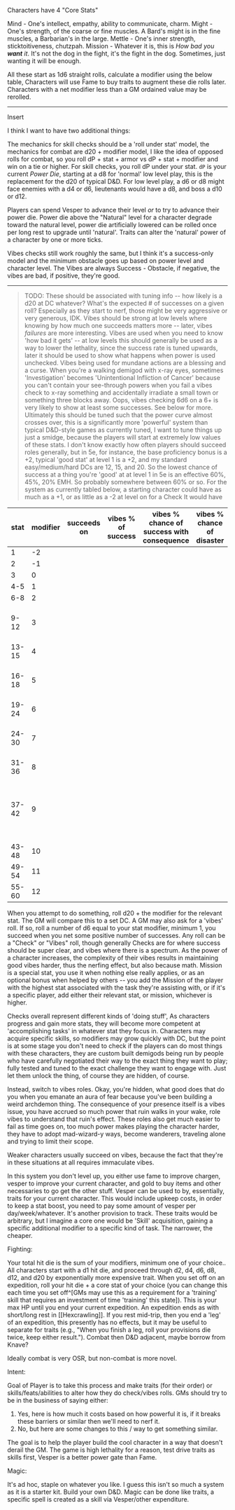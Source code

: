 Characters have 4 "Core Stats"

Mind - One's intellect, empathy, ability to communicate, charm.
Might - One's strength, of the coarse or fine muscles. A Bard's might is in the fine muscles, a Barbarian's in the large.
Mettle - One's inner strength, sticktoitiveness, chutzpah.
Mission - Whatever it is, this is _How bad you **want** it_. It's not the dog in the fight, it's the fight in the dog. Sometimes, just wanting it will be enough.

All these start as 1d6 straight rolls, calculate a modifier using the below table, Characters will use Fame to buy traits to augment these die rolls later. Characters with a net modifier less than a GM ordained value may be rerolled. 

---
Insert

I think I want to have two additional things:

The mechanics for skill checks should be a 'roll under stat' model, the mechanics for combat are d20 + modifier model, I like the idea of opposed rolls for combat, so you roll dP + stat + armor vs dP + stat + modifier and win on a tie or higher. For skill checks, you roll dP under your stat. `dP` is your current _Power Die_, starting at a d8 for 'normal' low level play, this is the replacement for the d20 of typical D&D. For low level play, a d6 or d8 might face enemies with a d4 or d6, lieutenants would have a d8, and boss a d10 or d12.

Players can spend Vesper to advance their level _or_ to try to advance their power die. Power die above the "Natural" level for a character degrade toward the natural level, power die artificially lowered can be rolled once per long rest to upgrade until 'natural'. Traits can alter the 'natural' power of a character by one or more ticks.

Vibes checks still work roughly the same, but I think it's a success-only model and the minimum obstacle goes up based on power level and character level. The Vibes are always Success - Obstacle, if negative, the vibes are bad, if positive, they're good.


---

> TODO: These should be associated with tuning info -- how likely is a d20 at DC whatever? What's the expected # of successes on a given roll? Especially as they start to nerf, those might be very aggressive or very generous, IDK. Vibes should be strong at low levels where knowing by how much one succeeds matters more -- later, vibes _failures_ are more interesting. Vibes are used when you need to know 'how bad it gets' -- at low levels this should generally be used as a way to lower the lethality, since the success rate is tuned upwards, later it should be used to show what happens when power is used unchecked. Vibes being used for mundane actions are a blessing and a curse. When you're a walking demigod with x-ray eyes, sometimes 'Investigation' becomes 'Unintentional Infliction of Cancer' because you can't contain your see-through powers when you fail a vibes check to x-ray something and accidentally irradiate a small town or something three blocks away. Oops, vibes checking 6d6 on a 6+ is very likely to show at least some successes.  See below for more.
> Ultimately this should be tuned such that the power curve almost crosses over, this is a significantly more 'powerful' system than typical D&D-style games as currently tuned, I want to tune things up just a smidge, because the players will start at extremely low values of these stats. I don't know exactly how often players should succeed roles generally, but in 5e, for instance, the base proficiency bonus is a +2, typical 'good stat' at level 1 is a +2, and my standard easy/medium/hard DCs are 12, 15, and 20. So the lowest chance of success at a thing you're 'good' at at level 1 in 5e is an effective 60%, 45%, 20% EMH. So probably somewhere between 60% or so.
> For the system as currently tabled below, a starting character could have as much as a +1, or as little as a -2 at level on for a Check
> It would have 

| stat<br> | modifier | succeeds on | vibes % of success | vibes % chance of success with consequence | vibes % chance of disaster | check DC 10 | DC12 | DC15 | DC20 | Check Target                                                | Vibes Target           |
| -------- | -------- | ----------- | ------------------ | ------------------------------------------ | -------------------------- | ----------- | ---- | ---- | ---- | ----------------------------------------------------------- | ---------------------- |
| 1        | -2       |             |                    |                                            |                            |             |      |      |      |                                                             |                        |
| 2        | -1       |             |                    |                                            |                            |             |      |      |      |                                                             |                        |
| 3        | 0        |             |                    |                                            |                            |             |      |      |      |                                                             |                        |
| 4-5      | 1        |             |                    |                                            |                            |             |      |      |      |                                                             |                        |
| 6-8      | 2        |             |                    |                                            |                            |             |      |      |      |                                                             |                        |
| 9-12     | 3        |             |                    |                                            |                            |             |      |      |      | Stop requiring "Easy" checks                                |                        |
| 13-15    | 4        |             |                    |                                            |                            |             |      |      |      |                                                             |                        |
| 16-18    | 5        |             |                    |                                            |                            |             |      |      |      | Stop requiring "Medium" checks                              |                        |
| 19-24    | 6        |             |                    |                                            |                            |             |      |      |      |                                                             | Peak into Decline      |
| 24-30    | 7        |             |                    |                                            |                            |             |      |      |      | Stop requiring "Hard" checks                                |                        |
| 31-36    | 8        |             |                    |                                            |                            |             |      |      |      |                                                             | Consequences           |
| 37-42    | 9        |             |                    |                                            |                            |             |      |      |      | Check rarely, if at all, on mundane and most magical tasks. |                        |
| 43-48    | 10       |             |                    |                                            |                            |             |      |      |      |                                                             | Dire Consequences      |
| 49-54    | 11       |             |                    |                                            |                            |             |      |      |      |                                                             |                        |
| 55-60    | 12       |             |                    |                                            |                            |             |      |      |      |                                                             | You have gone too far. |
When you attempt to do something, roll d20 + the modifier for the relevant stat. The GM will compare this to a set DC. A GM may also ask for a 'vibes' roll. If so, roll a number of d6 equal to your stat modifier, minimum 1, you succeed when you net some positive number of successes. Any roll can be a "Check" or "Vibes" roll, though generally Checks are for where success should be super clear, and vibes where there is a spectrum. As the power of a character increases, the complexity of their vibes results in maintaining good vibes harder, thus the nerfing effect, but also because math. Mission is a special stat, you use it when nothing else really applies, or as an optional bonus when helped by others -- you add the Mission of the player with the highest stat associated with the task they're assisting with, or if it's a specific player, add either their relevant stat, or mission, whichever is higher.

Checks overall represent different kinds of 'doing stuff', As characters progress and gain more stats, they will become more competent at 'accomplishing tasks' in whatever stat they focus in. Characters may acquire specific skills, so modifiers may grow quickly with DC, but the point is at some stage you don't need to check if the players can do most things with these characters, they are custom built demigods being run by people who have carefully negotiated their way to the exact thing they want to play; fully tested and tuned to the exact challenge they want to engage with. Just let them unlock the thing, of course they are hidden, of course. 

Instead, switch to vibes roles. Okay, you're hidden, what good does that do you when you emanate an aura of fear because you've been building a weird archdemon thing. The consequence of your presence itself is a vibes issue, you have accrued so much power that ruin walks in your wake, role vibes to understand that ruin's effect. These roles also get much easier to fail as time goes on, too much power makes playing the character harder, they have to adopt mad-wizard-y ways, become wanderers, traveling alone and trying to limit their scope. 






Weaker characters usually succeed on vibes, because the fact that they're in these situations at all requires immaculate vibes.

In this system you don't level up, you either use fame to improve chargen, vesper to improve your current character, and gold to buy items and other necessaries to go get the other stuff. Vesper can be used to by, essentially, traits for your current character. This would include upkeep costs, in order to keep a stat boost, you need to pay some amount of vesper per day/week/whatever. It's another provision to track. These traits would be arbitrary, but I imagine a core one would be 'Skill' acquisition, gaining a specific additional modifier to a specific kind of task. The narrower, the cheaper.

Fighting:

Your total hit die is the sum of your modifiers, minimum one of your choice.. All characters start with a d1 hit die, and proceed through d2, d4, d6, d8, d12, and d20 by exponentially more expensive trait. When you set off on an expedition, roll your hit die + a core stat of your choice (you can change this each time you set off^[GMs may use this as a requirement for a 'training' skill that requires an investment of time 'training' this state]). This is your max HP until you end your current expedition. An expedition ends as with short/long rest in [[Hexcrawling]]. If you rest mid-trip, then you end a 'leg' of an expedition, this presently has no effects, but it may be useful to separate for traits (e.g., "When you finish a leg, roll your provisions die twice, keep either result."). Combat then D&D adjacent, maybe borrow from Knave?

Ideally combat is very OSR, but non-combat is more novel.

Intent:

Goal of Player is to take this process and make traits (for their order) or skills/feats/abilities to alter how they do check/vibes rolls. GMs should try to be in the business of saying either:

1. Yes, here is how much it costs based on how powerful it is, if it breaks these barriers or similar then we'll need to nerf it.
2. No, but here are some changes to this / way to get something similar.

The goal is to help the player build the cool character in a way that doesn't derail the GM. The game is high lethality for a reason, test drive traits as skills first, Vesper is a better power gate than Fame.

Magic:

It's ad hoc, staple on whatever you like. I guess this isn't so much a system as it is a starter kit. Build your own D&D. Magic can be done like traits, a specific spell is created as a skill via Vesper/other expenditure. 